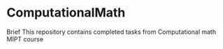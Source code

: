 # ComputationalMath
Brief
This repository contains completed tasks from Computational math MIPT course
